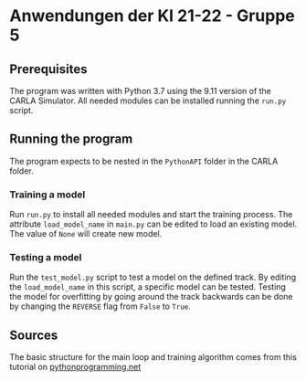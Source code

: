 # Anwendungen der KI 21-22 - Gruppe 5

## Prerequisites
The program was written with Python 3.7 using the 9.11 version of the CARLA Simulator. All needed modules can be installed running the `run.py` script.

## Running the program
The program expects to be nested in the `PythonAPI` folder in the CARLA folder. 

### Training a model
Run `run.py` to install all needed modules and start the training process. The attribute `load_model_name` in `main.py` can be edited to load an existing model. The value of `None` will create new model. 

### Testing a model
Run the `test_model.py` script to test a model on the defined track. By editing the `load_model_name` in this script, a specific model can be tested. Testing the model for overfitting by going around the track backwards can be done by changing the `REVERSE` flag from `False` to `True`.

## Sources
The basic structure for the main loop and training algorithm comes from this tutorial on [pythonprogramming.net](https://pythonprogramming.net/introduction-self-driving-autonomous-cars-carla-python/)
